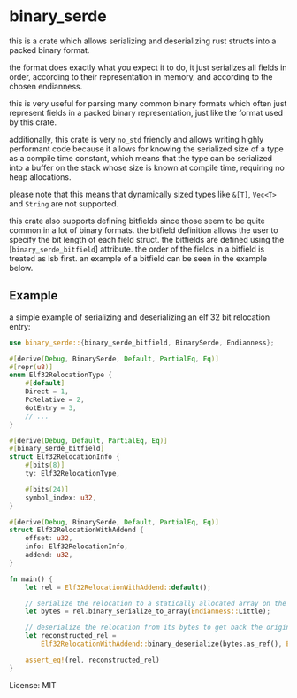# binary_serde

this is a crate which allows serializing and deserializing rust structs into a packed binary format.

the format does exactly what you expect it to do, it just serializes all fields in order,
according to their representation in memory, and according to the chosen endianness.

this is very useful for parsing many common binary formats which often just represent fields in a packed binary representation,
just like the format used by this crate.

additionally, this crate is very `no_std` friendly and allows writing highly performant code because it allows for knowing
the serialized size of a type as a compile time constant, which means that the type can be serialized into a buffer on
the stack whose size is known at compile time, requiring no heap allocations.

please note that this means that dynamically sized types like `&[T]`, `Vec<T>` and `String` are not supported.

this crate also supports defining bitfields since those seem to be quite common in a lot of binary formats.
the bitfield definition allows the user to specify the bit length of each field struct.
the bitfields are defined using the [`binary_serde_bitfield`] attribute.
the order of the fields in a bitfield is treated as lsb first.
an example of a bitfield can be seen in the example below.

## Example
a simple example of serializing and deserializing an elf 32 bit relocation entry:
```rust
use binary_serde::{binary_serde_bitfield, BinarySerde, Endianness};

#[derive(Debug, BinarySerde, Default, PartialEq, Eq)]
#[repr(u8)]
enum Elf32RelocationType {
    #[default]
    Direct = 1,
    PcRelative = 2,
    GotEntry = 3,
    // ...
}

#[derive(Debug, Default, PartialEq, Eq)]
#[binary_serde_bitfield]
struct Elf32RelocationInfo {
    #[bits(8)]
    ty: Elf32RelocationType,

    #[bits(24)]
    symbol_index: u32,
}

#[derive(Debug, BinarySerde, Default, PartialEq, Eq)]
struct Elf32RelocationWithAddend {
    offset: u32,
    info: Elf32RelocationInfo,
    addend: u32,
}

fn main() {
    let rel = Elf32RelocationWithAddend::default();

    // serialize the relocation to a statically allocated array on the stack
    let bytes = rel.binary_serialize_to_array(Endianness::Little);

    // deserialize the relocation from its bytes to get back the original value
    let reconstructed_rel =
        Elf32RelocationWithAddend::binary_deserialize(bytes.as_ref(), Endianness::Little).unwrap();

    assert_eq!(rel, reconstructed_rel)
}
```

License: MIT
